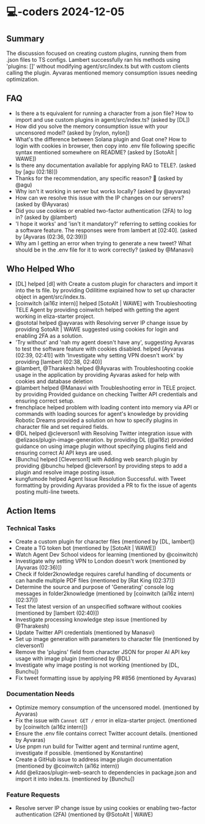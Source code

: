 # 💻-coders 2024-12-05

## Summary

The discussion focused on creating custom plugins, running them from .json files to TS configs. Lambert successfully ran his methods using 'plugins: []' without modifying agent/src/index.ts but with custom clients calling the plugin. Ayvaras mentioned memory consumption issues needing optimization.

## FAQ

- Is there a ts equivalent for running a character from a json file? How to import and use custom plugins in agent/src/index.ts? (asked by [DL])
- How did you solve the memory consumption issue with your uncensored model? (asked by [nylon, nylon])
- What's the difference between Solana plugin and Goat one? How to login with cookies in browser, then copy into .env file following specific syntax mentioned somewhere on README? (asked by [SotoAlt | WAWE])
- Is there any documentation available for applying RAG to TELE?. (asked by [agu (02:18)])
- Thanks for the recommendation, any specific reason? 🙏 (asked by @agu)
- Why isn't it working in server but works locally? (asked by @ayvaras)
- How can we resolve this issue with the IP changes on our servers? (asked by @Ayvaras)
- Did you use cookies or enabled two-factor authentication (2FA) to log in? (asked by @lambert)
- 'I hope it works' and 'isn't it mandatory?' referring to setting cookies for a software feature. The responses were from lambert at [02:40]. (asked by [Ayvaras (02:36, 02:39)])
- Why am I getting an error when trying to generate a new tweet? What should be in the .env file for it to work correctly? (asked by @Manasvi)

## Who Helped Who

- [DL] helped [dl] with Create a custom plugin for characters and import it into the ts file. by providing Odilitime explained how to set up character object in agent/src/index.ts.
- [coinwitch (ai16z intern)] helped [SotoAlt | WAWE] with Troubleshooting TELE Agent by providing coinwitch helped with getting the agent working in eliza-starter project.
- @sototal helped @ayvaras with Resolving server IP change issue by providing SotoAlt | WAWE suggested using cookies for login and enabling 2FA as a solution.
- 'Try without' and 'nah my agent doesn't have any', suggesting Ayvaras to test the software feature with cookies disabled. helped [Ayvaras (02:39, 02:41)] with 'Investigate why setting VPN doesn't work' by providing [lambert (02:38, 02:40)]
- @lambert, @Tharakesh helped @Ayvaras with Troubleshooting cookie usage in the application by providing Ayvaras asked for help with cookies and database deletion
- @lambert helped @Manasvi with Troubleshooting error in TELE project. by providing Provided guidance on checking Twitter API credentials and ensuring correct setup.
- frenchplace helped problem with loading content into memory via API or commands with loading sources for agent's knowledge by providing Robotic Dreams provided a solution on how to specify plugins in character file and set required fields.
- @DL helped @cleverson1 with Resolving Twitter integration issue with @elizaos/plugin-image-generation. by providing DL (@ai16z) provided guidance on using image plugin without specifying plugins field and ensuring correct AI API keys are used.
- [Bunchu] helped [Cleverson1] with Adding web search plugin by providing @bunchu helped @cleverson1 by providing steps to add a plugin and resolve image posting issue.
- kungfumode helped Agent Issue Resolution Successful. with Tweet formatting by providing Ayvaras provided a PR to fix the issue of agents posting multi-line tweets.

## Action Items

### Technical Tasks

- Create a custom plugin for character files (mentioned by [DL, lambert])
- Create a TG token bot (mentioned by [SotoAlt | WAWE])
- Watch Agent Dev School videos for learning (mentioned by @coinwitch)
- Investigate why setting VPN to London doesn't work (mentioned by [Ayvaras (02:36)])
- Check if folder2knowledge requires careful handling of documents or can handle multiple PDF files (mentioned by [Rat King (02:37)])
- Determine the source and purpose of 'Generating' console log messages in folder2knowledge (mentioned by [coinwitch (ai16z intern) (02:37)])
- Test the latest version of an unspecified software without cookies (mentioned by [lambert (02:40)])
- Investigate processing knowledge step issue (mentioned by @Tharakesh)
- Update Twitter API credentials (mentioned by Manasvi)
- Set up image generation with parameters to character file (mentioned by cleverson1)
- Remove the 'plugins' field from character JSON for proper AI API key usage with image plugin (mentioned by @DL)
- Investigate why image posting is not working (mentioned by [DL, Bunchu])
- Fix tweet formatting issue by applying PR #856 (mentioned by Ayvaras)

### Documentation Needs

- Optimize memory consumption of the uncensored model. (mentioned by Ayvaras)
- Fix the issue with `Cannot GET /` error in eliza-starter project. (mentioned by [coinwitch (ai16z intern)])
- Ensure the .env file contains correct Twitter account details. (mentioned by Ayvaras)
- Use pnpm run build for Twitter agent and terminal runtime agent, investigate if possible. (mentioned by Konstantine)
- Create a GitHub issue to address image plugin documentation (mentioned by @coinwitch (ai16z intern))
- Add @elizaos/plugin-web-search to dependencies in package.json and import it into index.ts. (mentioned by [Bunchu])

### Feature Requests

- Resolve server IP change issue by using cookies or enabling two-factor authentication (2FA) (mentioned by @SotoAlt | WAWE)
